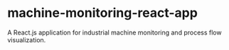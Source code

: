 # machine-monitoring-react-app
A React.js application for industrial machine monitoring and process flow visualization.
